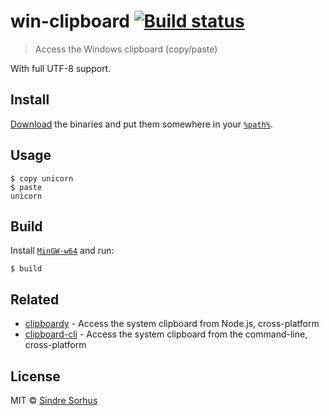# win-clipboard [![Build status](https://ci.appveyor.com/api/projects/status/8i8pd3y7u50a0ugf?svg=true)](https://ci.appveyor.com/project/floatdrop/win-clipboard)


> Access the Windows clipboard (copy/paste)

With full UTF-8 support.


## Install

[Download](https://github.com/sindresorhus/win-clipboard/releases/latest) the binaries and put them somewhere in your [`%path%`](http://stackoverflow.com/a/28778358/64949).


## Usage

```
$ copy unicorn
$ paste
unicorn
```


## Build

Install [`MinGW-w64`](https://sourceforge.net/projects/mingw-w64/) and run:

```
$ build
```


## Related

- [clipboardy](https://github.com/sindresorhus/clipboardy) - Access the system clipboard from Node.js, cross-platform
- [clipboard-cli](https://github.com/sindresorhus/clipboard-cli) - Access the system clipboard from the command-line, cross-platform


## License

MIT © [Sindre Sorhus](https://sindresorhus.com)
